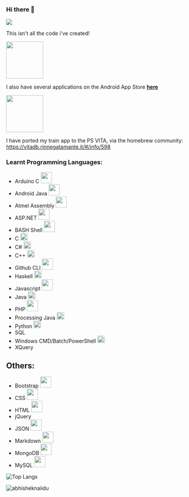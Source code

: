 ### Hi there 👋

![](https://visitor-badge.glitch.me/badge?page_id=maliks789.maliks789)

This isn't all the code i've created!

<p align="left">
  <img src="https://developer.android.com/images/brand/Android_Robot.png" width="100">
</p>

I also have several applications on the Android App Store [**here**](https://play.google.com/store/apps/developer?id=Mysters789&hl=en_US&gl=US) 

<p align="left">
  <a href="https://www.linkedin.com/in/malik-s-0704b6154/"><img src="https://upload.wikimedia.org/wikipedia/commons/thumb/0/01/LinkedIn_Logo.svg/200px-LinkedIn_Logo.svg.png" width="100"></a>
</p>

I have ported my train app to the PS VITA, via the homebrew community:
https://vitadb.rinnegatamante.it/#/info/598


### Learnt Programming Languages:

* Arduino C <img src="https://github.com/leopiccionia/programmicons/blob/master/src/arduino.svg" width="30">
* Android Java <img src="https://developer.android.com/images/brand/Android_Robot.png" width="30">
* Atmel Assembly <img src="https://upload.wikimedia.org/wikipedia/commons/thumb/2/2b/Atmel_logo_svg.svg/200px-Atmel_logo_svg.svg.png" width="30">
* ASP.NET <img src="https://github.com/leopiccionia/programmicons/blob/master/src/dotnet.svg" width="30">
* BASH Shell <img src="https://raw.githubusercontent.com/computingfoundation/gnu-linux-shell-scripting/images/logo.png" width="30">
* C  <img src="https://github.com/leopiccionia/programmicons/blob/master/src/c.svg" width="20">
* C# <img src="https://github.com/leopiccionia/programmicons/blob/master/src/csharp.svg" width="20">
* C++ <img src="https://github.com/leopiccionia/programmicons/blob/master/src/cpp.svg" width="20">
* Github CLI <img src="https://git-scm.com/images/logos/downloads/Git-Logo-Black.png" width="30">
* Haskell <img src="https://github.com/leopiccionia/programmicons/blob/master/src/haskell.svg" width="20">
* Javascript <img src="https://github.com/leopiccionia/programmicons/blob/master/src/javascript.svg" width="30">
* Java <img src="https://github.com/leopiccionia/programmicons/blob/master/src/java.svg" width="20">
* PHP <img src="https://github.com/leopiccionia/programmicons/blob/master/src/php.svg" width="30">
* Processing Java <img src="https://upload.wikimedia.org/wikipedia/commons/2/2e/Processing_3_logo.png" width="20">
* Python <img src="https://github.com/leopiccionia/programmicons/blob/master/src/python.svg" width="20">
* SQL
* Windows CMD/Batch/PowerShell <img src="https://upload.wikimedia.org/wikipedia/commons/0/01/Windows_Terminal_Logo_256x256.png" width="20">
* XQuery

## Others:

* Bootstrap <img src ="https://github.com/leopiccionia/programmicons/blob/master/src/bootstrap.svg" width="30">
* CSS <img src ="https://github.com/leopiccionia/programmicons/blob/master/src/css3.svg" width="30">
* HTML <img src="https://github.com/leopiccionia/programmicons/blob/master/src/html5.svg" width="30">
* jQuery 
* JSON <img src="https://github.com/leopiccionia/programmicons/blob/master/src/json.svg" width="30">
* Markdown <img src="https://github.com/leopiccionia/programmicons/blob/master/src/markdown.svg" width="30">
* MongoDB <img src="https://github.com/leopiccionia/programmicons/blob/master/src/mongodb.svg" width="30">
* MySQL <img src="https://github.com/leopiccionia/programmicons/blob/master/src/mysql.svg" width="30">



![Top Langs](https://github-readme-stats.vercel.app/api/top-langs/?username=MalikS789&theme=graywhite&layout=compact&hide_border=true)

<img src="https://github-readme-stats.vercel.app/api?username=maliks789&show_icons=true&theme=graywhitee&layout=compact&hide_border=true" alt="abhisheknaiidu" />
